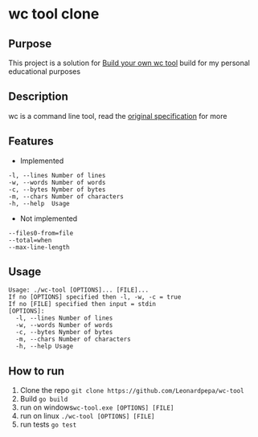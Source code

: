 # wc tool clone

## Purpose
This project is a solution for [Build your own wc tool](!https://codingchallenges.fyi/challenges/challenge-wc)
build for my personal educational purposes

## Description
wc is a command line tool, read the [original specification](!https://www.gnu.org/software/coreutils/manual/html_node/wc-invocation.html#wc-invocation) for more

## Features
* Implemented
```terminal 
-l, --lines Number of lines
-w, --words Number of words
-c, --bytes Nymber of bytes
-m, --chars Number of characters
-h, --help  Usage
  ```
* Not implemented
```terminal
--files0-from=file
--total=when
--max-line-length
```
## Usage
```temrinal
Usage: ./wc-tool [OPTIONS]... [FILE]...
If no [OPTIONS] specified then -l, -w, -c = true
If no [FILE] specified then input = stdin
[OPTIONS]:
  -l, --lines Number of lines
  -w, --words Number of words
  -c, --bytes Nymber of bytes
  -m, --chars Number of characters
  -h, --help Usage
```
## How to run
1. Clone the repo ```git clone https://github.com/Leonardpepa/wc-tool```
2. Build ```go build```
3. run on windows```wc-tool.exe [OPTIONS] [FILE]```
4. run on linux ```./wc-tool [OPTIONS] [FILE]```
5. run tests ```go test```
